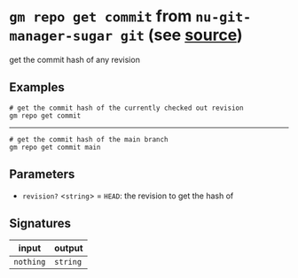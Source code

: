 # `gm repo get commit` from `nu-git-manager-sugar git` (see [source](https://github.com/amtoine/nu-git-manager/blob/main/pkgs/nu-git-manager-sugar/nu-git-manager-sugar/git/mod.nu#L28))
get the commit hash of any revision

## Examples
```nushell
# get the commit hash of the currently checked out revision
gm repo get commit
```
---
```nushell
# get the commit hash of the main branch
gm repo get commit main
```

## Parameters
- `revision?` <`string`> = `HEAD`: the revision to get the hash of


## Signatures
| input     | output   |
| --------- | -------- |
| `nothing` | `string` |
